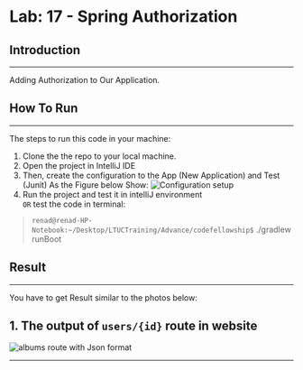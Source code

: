 # Lab: 17 - Spring Authorization

## Introduction

---

Adding Authorization to Our Application.

## How To Run

---

The steps to run this code in your machine:  

1. Clone the the repo to your local machine.
2. Open the project in IntelliJ IDE
3. Then, create the configuration to the App (New Application) and Test (Junit) As the Figure below Show:
![Configuration setup](https://i.ibb.co/cJ6kNWs/Screenshot-from-2022-03-06-14-59-53.png)
4. Run the project and test it in intelliJ environment  
 `OR`
test the code in terminal:

> `renad@renad-HP-Notebook:~/Desktop/LTUCTraining/Advance/codefellowship$` ./gradlew runBoot  

## Result

---

You have to get Result similar to the photos below:


## 1. The output of `users/{id}` route in website

![albums route with Json format ](https://i.ibb.co/K7522Qt/Screenshot-from-2022-04-04-22-55-58.png)

---
